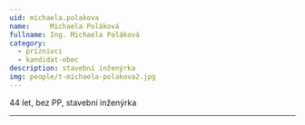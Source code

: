 ```yaml
---
uid: michaela.polakova
name:     Michaela Poláková
fullname: Ing. Michaela Poláková
category:
  - priznivci
  - kandidat-obec
description: stavební inženýrka
img: people/t-michaela-polakova2.jpg
---
```


44 let, bez PP, stavební inženýrka

---